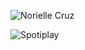 ![Norielle Cruz](https://cr-ss-service.azurewebsites.net/api/ScreenShot?widget=summary&username=noriellecruz&style=--avatar-size:0px;--branding-text-color:transparent;--badges-padding:15px)

![Spotiplay](https://spotify-recently-played-readme.vercel.app/api?user=12159591359&count=1&width=350)
